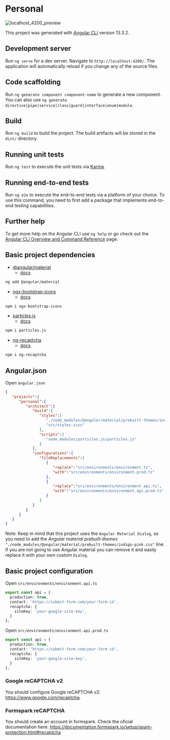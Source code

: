 # Personal

![localhost_4200_preview](https://user-images.githubusercontent.com/15948693/169944540-30507173-b1ea-4db5-8d07-6662de9ad962.png)

This project was generated with [Angular CLI](https://github.com/angular/angular-cli) version 13.3.2.

## Development server

Run `ng serve` for a dev server. Navigate to `http://localhost:4200/`. The application will automatically reload if you change any of the source files.

## Code scaffolding

Run `ng generate component component-name` to generate a new component. You can also use `ng generate directive|pipe|service|class|guard|interface|enum|module`.

## Build

Run `ng build` to build the project. The build artifacts will be stored in the `dist/` directory.

## Running unit tests

Run `ng test` to execute the unit tests via [Karma](https://karma-runner.github.io).

## Running end-to-end tests

Run `ng e2e` to execute the end-to-end tests via a platform of your choice. To use this command, you need to first add a package that implements end-to-end testing capabilities.

## Further help

To get more help on the Angular CLI use `ng help` or go check out the [Angular CLI Overview and Command Reference](https://angular.io/cli) page.

## Basic project dependencies

- [@angular/material](https://material.angular.io/guide/getting-started)
  - [docs](https://material.angular.io/components/categories)
```bash
ng add @angular/material
```

- [ngx-bootstrap-icons](https://www.npmjs.com/package/ngx-bootstrap-icons)
  - [docs](https://avmaisak.github.io/ngx-bootstrap-icons/icons)
```bash
npm i ngx-bootstrap-icons
```

- [particles.js](https://www.npmjs.com/package/particles.js)
  - [docs](https://github.com/VincentGarreau/particles.js)
```bash
npm i particles.js
```

- [ng-recaptcha](https://www.npmjs.com/package/ng-recaptcha)
  - [docs](https://dethariel.github.io/ng-recaptcha/basic)
```bash
npm i ng-recaptcha
```

## Angular.json

Open `angular.json`

```JSON
{
   "projects":{
      "personal":{
         "architect":{
            "build":{
               "styles":[
                  "./node_modules/@angular/material/prebuilt-themes/indigo-pink.css",
                  "src/styles.scss"
               ],
               "scripts":[
                  "node_modules/particles.js/particles.js"
               ]
            },
            "configurations":{
               "fileReplacements":[
                  {
                     "replace":"src/environments/environment.ts",
                     "with":"src/environments/environment.prod.ts"
                  },
                  {
                     "replace":"src/environments/environment.api.ts",
                     "with":"src/environments/environment.api.prod.ts"
                  }
               ]
            }
         }
      }
   }
}
```

Note: Keep in mind that this project uses the `Angular Material Dialog`, so you need to add the *Angular material prebuilt-themes* `"./node_modules/@angular/material/prebuilt-themes/indigo-pink.css"` line. If you are not going to use Angular material you can remove it and easily replace it with your own custom `Dialog`.

## Basic project configuration

Open `src/environments/environment.api.ts`

```typescript
export const api = {
  production: true,
  contact: 'https://submit-form.com/your-form-id',
  recaptcha: {
    siteKey: 'your-google-site-key',
  }
};
```

Open `src/environments/environment.api.prod.ts`

```typescript
export const api = {
  production: true,
  contact: 'https://submit-form.com/your-form-id',
  recaptcha: {
    siteKey: 'your-google-site-key',
  }
};
```

### Google reCAPTCHA v2

You should configure Google reCAPTCHA v2: https://www.google.com/recaptcha.

### Formspark reCAPTCHA

You should create an account in formspark. Check the oficial documentation here: https://documentation.formspark.io/setup/spam-protection.html#recaptcha
